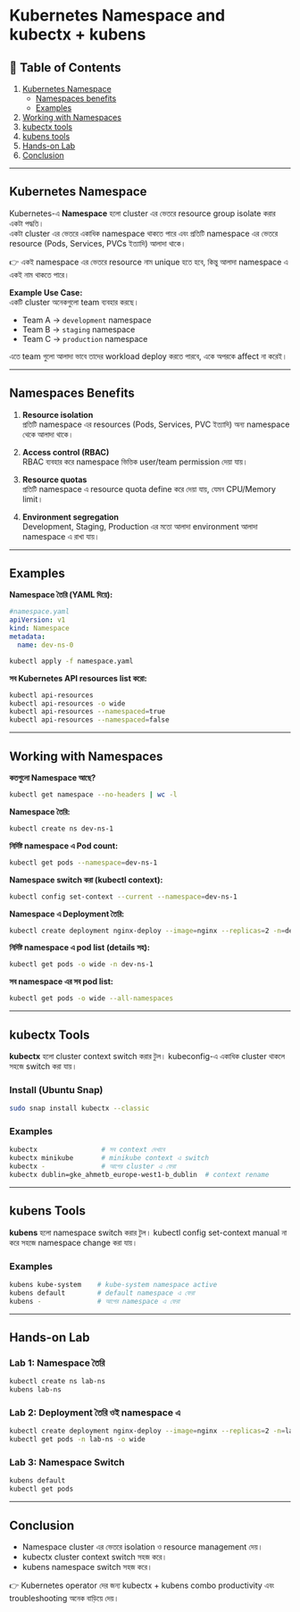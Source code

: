 # Kubernetes Namespace and kubectx + kubens

## 📌 Table of Contents
1. [Kubernetes Namespace](#kubernetes-namespace)
   - [Namespaces benefits](#namespaces-benefits)
   - [Examples](#examples)
2. [Working with Namespaces](#working-with-namespaces)
3. [kubectx tools](#kubectx-tools)
4. [kubens tools](#kubens-tools)
5. [Hands-on Lab](#hands-on-lab)
6. [Conclusion](#conclusion)

---

## Kubernetes Namespace

Kubernetes-এ **Namespace** হলো cluster এর ভেতরে resource group isolate করার একটা পদ্ধতি।  
একটা cluster এর ভেতরে একাধিক namespace থাকতে পারে এবং প্রতিটি namespace এর ভেতরে resource (Pods, Services, PVCs ইত্যাদি) আলাদা থাকে।

👉 একই namespace এর ভেতরে resource নাম unique হতে হবে, কিন্তু আলাদা namespace এ একই নাম থাকতে পারে।

**Example Use Case:**  
একটি cluster অনেকগুলো team ব্যবহার করছে।  
- Team A → `development` namespace  
- Team B → `staging` namespace  
- Team C → `production` namespace  

এতে team গুলো আলাদা ভাবে তাদের workload deploy করতে পারবে, একে অপরকে affect না করেই।

---

## Namespaces Benefits

1. **Resource isolation**  
   প্রতিটি namespace এর resources (Pods, Services, PVC ইত্যাদি) অন্য namespace থেকে আলাদা থাকে।

2. **Access control (RBAC)**  
   RBAC ব্যবহার করে namespace ভিত্তিক user/team permission দেয়া যায়।

3. **Resource quotas**  
   প্রতিটি namespace এ resource quota define করে দেয়া যায়, যেমন CPU/Memory limit।

4. **Environment segregation**  
   Development, Staging, Production এর মতো আলাদা environment আলাদা namespace এ রাখা যায়।

---

## Examples

**Namespace তৈরি (YAML দিয়ে):**
```yaml
#namespace.yaml
apiVersion: v1
kind: Namespace
metadata:
  name: dev-ns-0
```
```bash
kubectl apply -f namespace.yaml
```

**সব Kubernetes API resources list করো:**
```bash
kubectl api-resources
kubectl api-resources -o wide
kubectl api-resources --namespaced=true
kubectl api-resources --namespaced=false
```

---

## Working with Namespaces

**কতগুলো Namespace আছে?**
```bash
kubectl get namespace --no-headers | wc -l
```

**Namespace তৈরি:**
```bash
kubectl create ns dev-ns-1
```

**নির্দিষ্ট namespace এ Pod count:**
```bash
kubectl get pods --namespace=dev-ns-1
```

**Namespace switch করা (kubectl context):**
```bash
kubectl config set-context --current --namespace=dev-ns-1
```

**Namespace এ Deployment তৈরি:**
```bash
kubectl create deployment nginx-deploy --image=nginx --replicas=2 -n=dev-ns-1
```

**নির্দিষ্ট namespace এ pod list (details সহ):**
```bash
kubectl get pods -o wide -n dev-ns-1
```

**সব namespace এর সব pod list:**
```bash
kubectl get pods -o wide --all-namespaces
```

---

## kubectx Tools

**kubectx** হলো cluster context switch করার টুল। kubeconfig-এ একাধিক cluster থাকলে সহজে switch করা যায়।

### Install (Ubuntu Snap)
```bash
sudo snap install kubectx --classic
```

### Examples
```bash
kubectx                # সব context দেখাবে
kubectx minikube       # minikube context এ switch
kubectx -              # আগের cluster এ ফেরা
kubectx dublin=gke_ahmetb_europe-west1-b_dublin  # context rename
```

---

## kubens Tools

**kubens** হলো namespace switch করার টুল। kubectl config set-context manual না করে সহজে namespace change করা যায়।

### Examples
```bash
kubens kube-system    # kube-system namespace active
kubens default        # default namespace এ ফেরা
kubens -              # আগের namespace এ ফেরা
```

---

## Hands-on Lab

### Lab 1: Namespace তৈরি
```bash
kubectl create ns lab-ns
kubens lab-ns
```

### Lab 2: Deployment তৈরি ওই namespace এ
```bash
kubectl create deployment nginx-deploy --image=nginx --replicas=2 -n=lab-ns
kubectl get pods -n lab-ns -o wide
```

### Lab 3: Namespace Switch
```bash
kubens default
kubectl get pods
```

---

## Conclusion

- Namespace cluster এর ভেতরে isolation ও resource management দেয়।  
- kubectx cluster context switch সহজ করে।  
- kubens namespace switch সহজ করে।  

👉 Kubernetes operator দের জন্য kubectx + kubens combo productivity এবং troubleshooting অনেক বাড়িয়ে দেয়।
